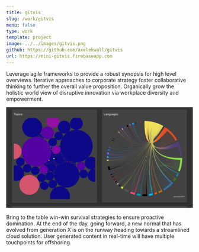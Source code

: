 ```yaml
---
title: gitvis
slug: /work/gitvis
menu: false
type: work
template: project
image: ../../images/gitvis.png
github: https://github.com/axelekwall/gitvis
url: https://mini-gitvis.firebaseapp.com
---
```

Leverage agile frameworks to provide a robust synopsis for high level overviews. Iterative approaches to corporate strategy foster collaborative thinking to further the overall value proposition. Organically grow the holistic world view of disruptive innovation via workplace diversity and empowerment.

![picture 1](../../images/gitvis2.png)

Bring to the table win-win survival strategies to ensure proactive domination. At the end of the day, going forward, a new normal that has evolved from generation X is on the runway heading towards a streamlined cloud solution. User generated content in real-time will have multiple touchpoints for offshoring.
